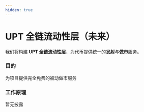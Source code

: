 ```yaml
---
hidden: true
---
```


# UPT 全链流动性层（未来）

我们将构建 **UPT 全链流动性层**，为代币提供统一的**发射**与**做市**服务。

### **目的**

为项目提供完全免费的被动做市服务

### **工作原理**

暂无披露
